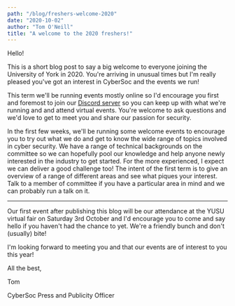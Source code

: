 ```yaml
---
path: "/blog/freshers-welcome-2020"
date: "2020-10-02"
author: "Tom O'Neill"
title: "A welcome to the 2020 freshers!"
---
```


Hello!

This is a short blog post to say a big welcome to everyone joining the University of York in 2020. You're arriving in unusual times but I'm really pleased you've got an interest in CyberSoc and the events we run!

This term we'll be running events mostly online so I'd encourage you first and foremost to join our [Discord server](https://bit.ly/CyberSocDiscord) so you can keep up with what we're running and and attend virtual events. You're welcome to ask questions and we'd love to get to meet you and share our passion for security.

In the first few weeks, we'll be running some welcome events to encourage you to try out what we do and get to know the wide range of topics involved in cyber security. We have a range of technical backgrounds on the committee so we can hopefully pool our knowledge and help anyone newly interested in the industry to get started. For the more experienced, I expect we can deliver a good challenge too! The intent of the first term is to give an overview of a range of different areas and see what piques your interest. Talk to a member of committee if you have a particular area in mind and we can probably run a talk on it.

---

Our first event after publishing this blog will be our attendance at the YUSU virtual fair on Saturday 3rd October and I'd encourage you to come and say hello if you haven't had the chance to yet. We're a friendly bunch and don't (usually) bite!

I'm looking forward to meeting you and that our events are of interest to you this year!

All the best,

Tom

CyberSoc Press and Publicity Officer

